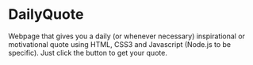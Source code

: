 # DailyQuote

Webpage that gives you a daily (or whenever necessary) inspirational or motivational quote using HTML, CSS3 and Javascript (Node.js to be specific).  Just click the button to get your quote. 
